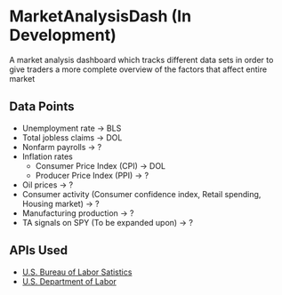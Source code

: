 # MarketAnalysisDash (In Development)

A market analysis dashboard which tracks different data sets in order to give traders a more complete overview of the factors that affect entire market

## Data Points

- Unemployment rate -> BLS
- Total jobless claims -> DOL
- Nonfarm payrolls -> ?
- Inflation rates
  - Consumer Price Index (CPI) -> DOL
  - Producer Price Index (PPI) -> ?
- Oil prices -> ?
- Consumer activity (Consumer confidence index, Retail spending, Housing market) -> ?
- Manufacturing production -> ?
- TA signals on SPY (To be expanded upon) -> ?


## APIs Used

- [U.S. Bureau of Labor Satistics](https://www.bls.gov/developers/)
- [U.S. Department of Labor](https://developer.dol.gov/)
